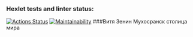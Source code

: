 ### Hexlet tests and linter status:
[![Actions Status](https://github.com/Viktor813/frontend-project-44/actions/workflows/hexlet-check.yml/badge.svg)](https://github.com/Viktor813/frontend-project-44/actions)
[![Maintainability](https://api.codeclimate.com/v1/badges/855436a584a90908f24c/maintainability)](https://codeclimate.com/github/Viktor813/frontend-project-44/maintainability)
###Витя Зенин
Мухосранск столица мира 